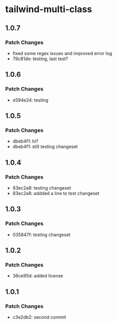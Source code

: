 # tailwind-multi-class

## 1.0.7

### Patch Changes

- fixed some regex issues and improved error log
- 79c81de: testing, last test?

## 1.0.6

### Patch Changes

- e594e24: testing

## 1.0.5

### Patch Changes

- dbeb4f1: hi?
- dbeb4f1: still testing changeset

## 1.0.4

### Patch Changes

- 83ec2a8: testing changeset
- 83ec2a8: addded a line to test changeset

## 1.0.3

### Patch Changes

- 035847f: testing changeset

## 1.0.2

### Patch Changes

- 36ce95d: added license

## 1.0.1

### Patch Changes

- c3e2db2: second commit
